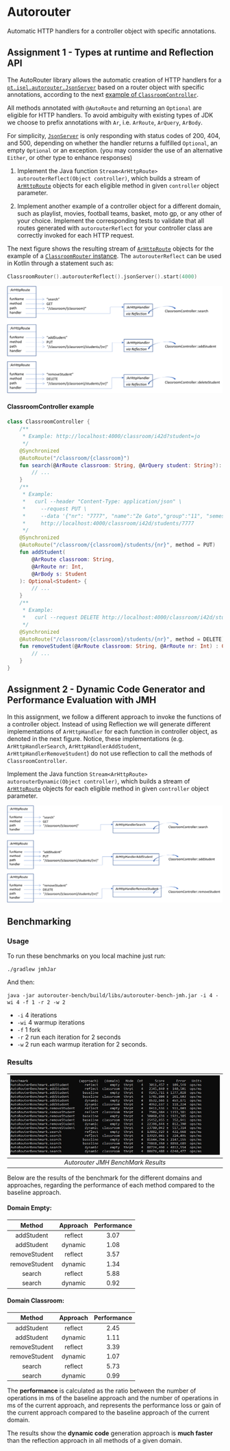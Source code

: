 # Autorouter

Automatic HTTP handlers for a controller object with specific annotations.

## Assignment 1 - Types at runtime and Reflection API

The AutoRouter library allows the automatic creation of HTTP handlers for a 
[`pt.isel.autorouter.JsonServer`](autorouter/src/main/java/pt/isel/autorouter/JsonServer.java)
based on a router object with specific annotations, according to the next [example of `ClassroomController`](#classroomController-example).

All methods annotated with `@AutoRoute` and returning an `Optional` are eligible
for HTTP handlers.
To avoid ambiguity with existing types of JDK we choose to prefix annotations with `Ar`, i.e. `ArRoute`,
`ArQuery`, `ArBody`.

For simplicity, [`JsonServer`](autorouter/src/main/java/pt/isel/autorouter/JsonServer.java) 
is only responding with status codes of 200, 404, and 500, depending 
on whether the handler returns a fulfilled `Optional`, an empty `Optional` or an exception.
(you may consider the use of an alternative `Either`, or other type to enhance responses)

1. Implement the Java function `Stream<ArHttpRoute> autorouterReflect(Object controller)`, which builds
a stream of [`ArHttpRoute`](autorouter/src/main/java/pt/isel/autorouter/ArHttpRoute.java)
objects for each eligible method in given `controller` object parameter.

2. Implement another example of a controller object for a different domain, such as playlist,
movies, football teams, basket, moto gp, or any other of your choice. 
Implement the corresponding tests to validate that all routes generated with `autorouterReflect`
for your controller class are correctly invoked for each HTTP request.

The next figure shows the resulting stream of
[`ArHttpRoute`](autorouter/src/main/java/pt/isel/autorouter/ArHttpRoute.java) objects
for the example of a [`ClassroomRouter` instance](#classroomController-example).
The `autorouterReflect` can be used in Kotlin through a statement such as:

```kotlin
ClassroomRouter().autorouterReflect().jsonServer().start(4000)
```

![Handlers for ClassroomRouter](docs/imgs/handlers-for-classroom-router.png)

#### ClassroomController example

```kotlin
class ClassroomController {
    /**
     * Example: http://localhost:4000/classroom/i42d?student=jo
     */
    @Synchronized
    @AutoRoute("/classroom/{classroom}")
    fun search(@ArRoute classroom: String, @ArQuery student: String?): Optional<List<Student>> {
        // ...
    }
    /**
     * Example:
     *   curl --header "Content-Type: application/json" \
     *     --request PUT \
     *     --data '{"nr": "7777", "name":"Ze Gato","group":"11", "semester":"3"}' \
     *     http://localhost:4000/classroom/i42d/students/7777
     */
    @Synchronized
    @AutoRoute("/classroom/{classroom}/students/{nr}", method = PUT)
    fun addStudent(
        @ArRoute classroom: String,
        @ArRoute nr: Int,
        @ArBody s: Student
    ): Optional<Student> {
        // ...
    }
    /**
     * Example:
     *   curl --request DELETE http://localhost:4000/classroom/i42d/students/4536
     */
    @Synchronized
    @AutoRoute("/classroom/{classroom}/students/{nr}", method = DELETE)
    fun removeStudent(@ArRoute classroom: String, @ArRoute nr: Int) : Optional<Student> {
        // ...
    }
}
```

## Assignment 2 - Dynamic Code Generator and Performance Evaluation with JMH

In this assignment, we follow a different approach to invoke the functions of a controller object.
Instead of using Reflection we will generate different implementations of `ArHttpHandler`
for each function in controller object, as denoted in the next figure.
Notice, these implementations (e.g. `ArHttpHandlerSearch`, `ArHttpHandlerAddStudent`, `ArHttpHandlerRemoveStudent`)
do not use reflection to call the methods of `ClassroomController`.

Implement the Java function `Stream<ArHttpRoute> autorouterDynamic(Object controller)`, which builds
a stream of [`ArHttpRoute`](autorouter/src/main/java/pt/isel/autorouter/ArHttpRoute.java)
objects for each eligible method in given `controller` object parameter.

![Dynamic handlers for ClassroomRouter](docs/imgs/dynamic-handlers-for-classroom-router.png)

## Benchmarking

### Usage

To run these benchmarks on you local machine just run:

```
./gradlew jmhJar
```

And then:

```
java -jar autorouter-bench/build/libs/autorouter-bench-jmh.jar -i 4 -wi 4 -f 1 -r 2 -w 2 
```

* `-i`  4 iterations
* `-wi` 4 warmup iterations
* `-f`  1 fork
* `-r`  2 run each iteration for 2 seconds
* `-w`  2 run each warmup iteration for 2 seconds.

### Results

| ![Benchmark results](docs/imgs/jmh-benchmark-results.jpg) |
|:---------------------------------------------------------:|
|            *Autorouter JMH BenchMark Results*             |

Below are the results of the benchmark for the different domains and approaches,
regarding the performance of each method compared to the baseline approach.

#### Domain Empty:

|     Method     | Approach | Performance |
|:--------------:|:--------:|:-----------:|
|   addStudent   | reflect  |    3.07     |
|   addStudent   | dynamic  |    1.08     |
| removeStudent  | reflect  |    3.57     |
| removeStudent  | dynamic  |    1.34     |
|     search     | reflect  |    5.88     | 
|     search     | dynamic  |    0.92     |

#### Domain Classroom:

|    Method     | Approach | Performance |
|:-------------:|:--------:|:-----------:|
|  addStudent   | reflect  |    2.45     |
|  addStudent   | dynamic  |    1.11     |
| removeStudent | reflect  |    3.39     |
| removeStudent | dynamic  |    1.07     |
|    search     | reflect  |    5.73     |
|    search     | dynamic  |    0.99     |

The **performance** is calculated as the ratio between the number of operations in ms of the baseline approach and the number of operations in ms of the current approach,
and represents the performance loss or gain of the current approach compared to the baseline approach of the current domain.

The results show
the **dynamic code** generation approach is **much faster** than the reflection approach in all methods of a given domain.
